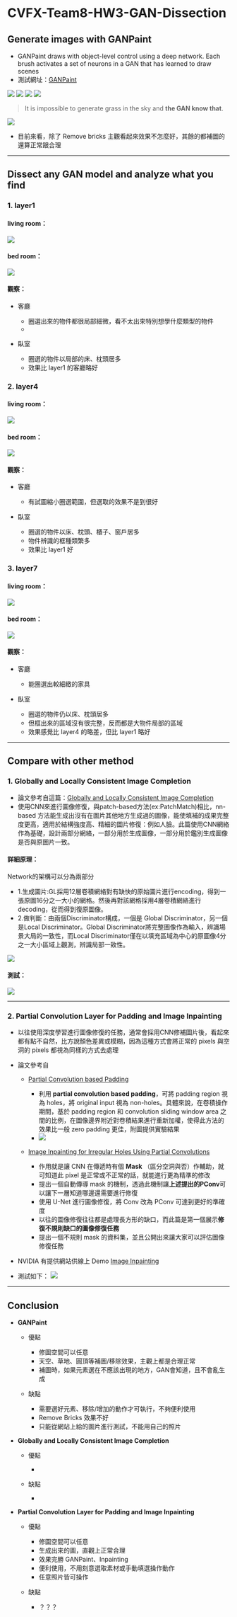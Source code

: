 # CVFX-Team8-HW3-GAN-Dissection

## Generate images with GANPaint
* GANPaint draws with object-level control using a deep network. Each brush activates a set of neurons in a GAN that has learned to draw scenes
* 測試網址：[GANPaint](http://gandissect.res.ibm.com/ganpaint.html?project=churchoutdoor&layer=layer4)

![](https://i.imgur.com/RORvol2.jpg)
![](https://i.imgur.com/pDR5LTE.jpg)
![](https://i.imgur.com/KQVCj3b.jpg)
![](https://i.imgur.com/VN7MNnS.jpg)
> It is impossible to generate grass in the sky and **the GAN know that**.

![](https://i.imgur.com/EBBkvIE.jpg)

* 目前來看，除了 Remove bricks 主觀看起來效果不怎麼好，其餘的都補圖的還算正常跟合理


---
## Dissect any GAN model and analyze what you find

### 1. layer1
#### living room：
![](https://imgur.com/3OTnaOq.png)
#### bed room：
![](https://imgur.com/EQCiuFc.png)
#### 觀察：
* 客廳

    - 圈選出來的物件都很局部細微，看不太出來特別想學什麼類型的物件
    - 

* 臥室

    - 圈選的物件以局部的床、枕頭居多
    - 效果比 layer1 的客廳略好

### 2. layer4
#### living room：
![](https://imgur.com/yaoQO35.png)

#### bed room：
![](https://imgur.com/6Wj5QfG.png)
#### 觀察：
* 客廳

    - 有試圖縮小圈選範圍，但選取的效果不是到很好

* 臥室

    - 圈選的物件以床、枕頭、櫃子、窗戶居多
    - 物件辨識的框種類繁多
    - 效果比 layer1 好

### 3. layer7
#### living room：
![](https://imgur.com/pK07WML.png)
#### bed room：
![](https://imgur.com/G9R0RB6.png)
#### 觀察：
* 客廳

    - 能圈選出較細緻的家具

* 臥室

    - 圈選的物件仍以床、枕頭居多
    - 但框出來的區域沒有很完整，反而都是大物件局部的區域
    - 效果感覺比 layer4 的略差，但比 layer1 略好 


---
## Compare with other method
### 1. Globally and Locally Consistent Image Completion
* 論文參考自這篇：[Globally and Locally Consistent Image Completion](http://iizuka.cs.tsukuba.ac.jp/projects/completion/data/completion_sig2017.pdf)
* 使用CNN來進行圖像修復，與patch-based方法(ex:PatchMatch)相比，nn-based 方法能生成出沒有在圖片其他地方生成過的圖像，能使填補的成果完整度更高，適用於結構強度高、精細的圖片修復：例如人臉。此篇使用CNN網絡作為基礎，設計兩部分網絡，一部分用於生成圖像，一部分用於鑑別生成圖像是否與原圖片一致。

#### 詳細原理：
Network的架構可以分為兩部分
* 1.生成圖片:GL採用12層卷積網絡對有缺快的原始圖片進行encoding，得到一張原圖16分之一大小的網格。然後再對該網格採用4層卷積網絡進行decoding，從而得到復原圖像。
* 2.做判斷：由兩個Discriminator構成，一個是 Global Discriminator，另一個是Local Discriminator。Global Discriminator將完整圖像作為輸入，辨識場景大局的一致性，而Local Discriminator僅在以填充區域為中心的原圖像4分之一大小區域上觀測，辨識局部一致性。

![](https://imgur.com/gPeHysA.png)
#### 測試：

![](https://imgur.com/2KywRji.png)


---
### 2. Partial Convolution Layer for Padding and Image Inpainting
* 以往使用深度學習進行圖像修復的任務，通常會採用CNN修補圖片後，看起來都有點不自然，比方說顏色差異或模糊，因為這種方式會將正常的 pixels 與空洞的 pixels 都視為同樣的方式去處理
* 論文參考自

    - [Partial Convolution based Padding](https://arxiv.org/pdf/1811.11718.pdf)
            
        - 利用 **partial convolution based padding**，可將 padding region 視為 holes，將 original input 視為 non-holes。具體來說，在卷積操作期間，基於 padding region 和 convolution sliding window area 之間的比例，在圖像邊界附近對卷積結果進行重新加權，使得此方法的效果比一般 zero padding 更佳，附圖提供實驗結果
        - ![](https://i.imgur.com/sz2weYw.png)

    - [Image Inpainting for Irregular Holes Using Partial Convolutions](https://arxiv.org/pdf/1804.07723.pdf)
        
        - 作用就是讓 CNN 在傳遞時有個 **Mask** （區分空洞與否）作輔助，就可知道此 pixel 是正常或不正常的話，就能進行更為精準的修改
        - 提出一個自動傳導 mask 的機制，透過此機制讓**上述提出的PConv**可以讓下一層知道哪邊還需要進行修復
        - 使用 U-Net 進行圖像修復，將 Conv 改為 PConv 可達到更好的準確度
        - 以往的圖像修復往往都是處理長方形的缺口，而此篇是第一個展示**修復不規則缺口的圖像修復任務**
        - 提出一個不規則 mask 的資料集，並且公開出來讓大家可以評估圖像修復任務

* NVIDIA 有提供網站供線上 Demo [Image Inpainting](https://www.nvidia.com/research/inpainting/) 
* 測試如下：
![](https://i.imgur.com/dDalisY.jpg)


---
## Conclusion

* **GANPaint**

    - 優點

        - 修圖空間可以任意
        - 天空、草地、圓頂等補圖/移除效果，主觀上都是合理正常
        - 補圖時，如果元素選在不應該出現的地方，GAN會知道，且不會亂生成

    - 缺點

        - 需要選好元素、移除/增加的動作才可執行，不夠便利使用
        - Remove Bricks 效果不好
        - 只能從網站上給的圖片進行測試，不能用自己的照片

* **Globally and Locally Consistent Image Completion**

    - 優點

        -     

    - 缺點

        - 



* **Partial Convolution Layer for Padding and Image Inpainting**

    - 優點

        - 修圖空間可以任意
        - 生成出來的圖，直觀上正常合理
        - 效果完勝 GANPaint、Inpainting
        - 便利使用，不用刻意選取素材或手動填選操作動作
        - 任意照片皆可操作

    - 缺點

        - ？？？
        
 

